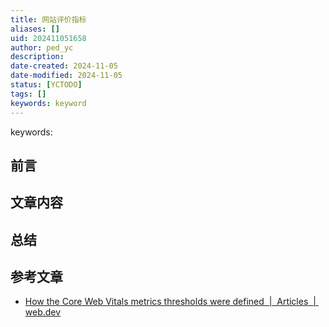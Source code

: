 ```yaml
---
title: 网站评价指标
aliases: []
uid: 202411051658
author: ped_yc
description: 
date-created: 2024-11-05
date-modified: 2024-11-05
status: [YCTODO]
tags: []
keywords: keyword
---
```


keywords:

## 前言

## 文章内容

## 总结

## 参考文章

- [How the Core Web Vitals metrics thresholds were defined  |  Articles  |  web.dev](https://web.dev/articles/defining-core-web-vitals-thresholds?hl=en)
